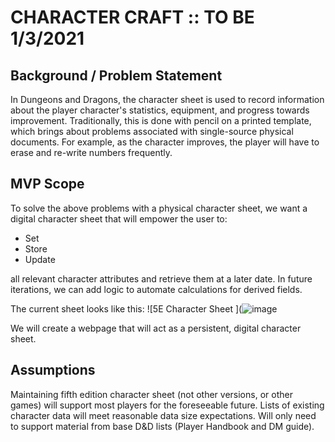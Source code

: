 # CHARACTER CRAFT :: TO BE 1/3/2021
## Background / Problem Statement
In Dungeons and Dragons, the character sheet is used to record information about the player character's statistics, equipment, and progress towards improvement. 
Traditionally, this is done with pencil on a printed template, which brings about problems associated with single-source physical documents. For example, as the character improves, the player will have to erase and re-write numbers frequently. 

## MVP Scope
To solve the above problems with a physical character sheet, we want a digital character sheet that will empower the user to:
- Set
- Store
- Update

all relevant character attributes and retrieve them at a later date. 
In future iterations, we can add logic to automate calculations for derived fields.

The current sheet looks like this:
![5E Character Sheet ](![image](https://user-images.githubusercontent.com/59585235/103493306-88f93f00-4dfe-11eb-8f08-ba54210a3434.png)

We will create a webpage that will act as a persistent, digital character sheet.

## Assumptions
Maintaining fifth edition character sheet (not other versions, or other games) will support most players for the foreseeable future. 
Lists of existing character data will meet reasonable data size expectations.
Will only need to support material from base D&D lists (Player Handbook and DM guide).



